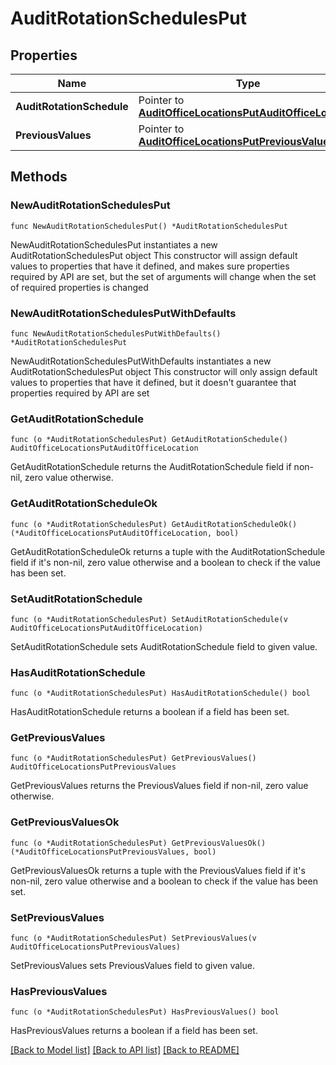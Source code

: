 # AuditRotationSchedulesPut

## Properties

Name | Type | Description | Notes
------------ | ------------- | ------------- | -------------
**AuditRotationSchedule** | Pointer to [**AuditOfficeLocationsPutAuditOfficeLocation**](AuditOfficeLocationsPutAuditOfficeLocation.md) |  | [optional] 
**PreviousValues** | Pointer to [**AuditOfficeLocationsPutPreviousValues**](AuditOfficeLocationsPutPreviousValues.md) |  | [optional] 

## Methods

### NewAuditRotationSchedulesPut

`func NewAuditRotationSchedulesPut() *AuditRotationSchedulesPut`

NewAuditRotationSchedulesPut instantiates a new AuditRotationSchedulesPut object
This constructor will assign default values to properties that have it defined,
and makes sure properties required by API are set, but the set of arguments
will change when the set of required properties is changed

### NewAuditRotationSchedulesPutWithDefaults

`func NewAuditRotationSchedulesPutWithDefaults() *AuditRotationSchedulesPut`

NewAuditRotationSchedulesPutWithDefaults instantiates a new AuditRotationSchedulesPut object
This constructor will only assign default values to properties that have it defined,
but it doesn't guarantee that properties required by API are set

### GetAuditRotationSchedule

`func (o *AuditRotationSchedulesPut) GetAuditRotationSchedule() AuditOfficeLocationsPutAuditOfficeLocation`

GetAuditRotationSchedule returns the AuditRotationSchedule field if non-nil, zero value otherwise.

### GetAuditRotationScheduleOk

`func (o *AuditRotationSchedulesPut) GetAuditRotationScheduleOk() (*AuditOfficeLocationsPutAuditOfficeLocation, bool)`

GetAuditRotationScheduleOk returns a tuple with the AuditRotationSchedule field if it's non-nil, zero value otherwise
and a boolean to check if the value has been set.

### SetAuditRotationSchedule

`func (o *AuditRotationSchedulesPut) SetAuditRotationSchedule(v AuditOfficeLocationsPutAuditOfficeLocation)`

SetAuditRotationSchedule sets AuditRotationSchedule field to given value.

### HasAuditRotationSchedule

`func (o *AuditRotationSchedulesPut) HasAuditRotationSchedule() bool`

HasAuditRotationSchedule returns a boolean if a field has been set.

### GetPreviousValues

`func (o *AuditRotationSchedulesPut) GetPreviousValues() AuditOfficeLocationsPutPreviousValues`

GetPreviousValues returns the PreviousValues field if non-nil, zero value otherwise.

### GetPreviousValuesOk

`func (o *AuditRotationSchedulesPut) GetPreviousValuesOk() (*AuditOfficeLocationsPutPreviousValues, bool)`

GetPreviousValuesOk returns a tuple with the PreviousValues field if it's non-nil, zero value otherwise
and a boolean to check if the value has been set.

### SetPreviousValues

`func (o *AuditRotationSchedulesPut) SetPreviousValues(v AuditOfficeLocationsPutPreviousValues)`

SetPreviousValues sets PreviousValues field to given value.

### HasPreviousValues

`func (o *AuditRotationSchedulesPut) HasPreviousValues() bool`

HasPreviousValues returns a boolean if a field has been set.


[[Back to Model list]](../README.md#documentation-for-models) [[Back to API list]](../README.md#documentation-for-api-endpoints) [[Back to README]](../README.md)


